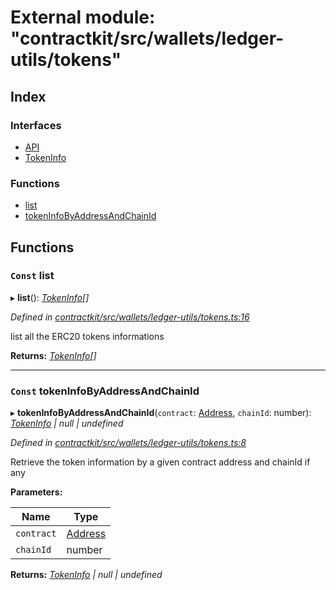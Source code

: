 # External module: "contractkit/src/wallets/ledger-utils/tokens"

## Index

### Interfaces

* [API](../interfaces/_contractkit_src_wallets_ledger_utils_tokens_.api.md)
* [TokenInfo](../interfaces/_contractkit_src_wallets_ledger_utils_tokens_.tokeninfo.md)

### Functions

* [list](_contractkit_src_wallets_ledger_utils_tokens_.md#const-list)
* [tokenInfoByAddressAndChainId](_contractkit_src_wallets_ledger_utils_tokens_.md#const-tokeninfobyaddressandchainid)

## Functions

### `Const` list

▸ **list**(): *[TokenInfo](../interfaces/_contractkit_src_wallets_ledger_utils_tokens_.tokeninfo.md)[]*

*Defined in [contractkit/src/wallets/ledger-utils/tokens.ts:16](https://github.com/celo-org/celo-monorepo/blob/master/packages/contractkit/src/wallets/ledger-utils/tokens.ts#L16)*

list all the ERC20 tokens informations

**Returns:** *[TokenInfo](../interfaces/_contractkit_src_wallets_ledger_utils_tokens_.tokeninfo.md)[]*

___

### `Const` tokenInfoByAddressAndChainId

▸ **tokenInfoByAddressAndChainId**(`contract`: [Address](_contractkit_src_base_.md#address), `chainId`: number): *[TokenInfo](../interfaces/_contractkit_src_wallets_ledger_utils_tokens_.tokeninfo.md) | null | undefined*

*Defined in [contractkit/src/wallets/ledger-utils/tokens.ts:8](https://github.com/celo-org/celo-monorepo/blob/master/packages/contractkit/src/wallets/ledger-utils/tokens.ts#L8)*

Retrieve the token information by a given contract address and chainId if any

**Parameters:**

Name | Type |
------ | ------ |
`contract` | [Address](_contractkit_src_base_.md#address) |
`chainId` | number |

**Returns:** *[TokenInfo](../interfaces/_contractkit_src_wallets_ledger_utils_tokens_.tokeninfo.md) | null | undefined*

